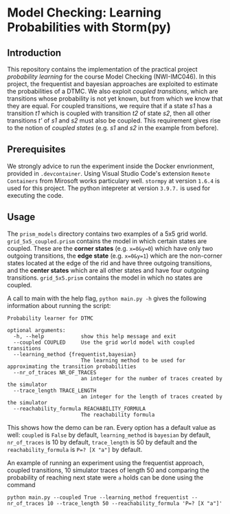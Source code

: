 # Model Checking: Learning Probabilities with Storm(py)

## Introduction

This repository contains the implementation of the practical project _probability learning_ for the course Model Checking (NWI-IMC046). In this project, the frequentist and bayesian approaches are exploited to estimate the probabilities of a DTMC. We also exploit _coupled transitions_, which are transitions whose probability is not yet known, but from which we know that they are equal. For coupled transitions, we require that if a state _s1_ has a transition _t1_ which is coupled with transition _t2_ of state _s2_, then all other transitions _t'_ of _s1_ and _s2_ must also be coupled. This requirement gives rise to the notion of _coupled states_ (e.g. _s1_ and _s2_ in the example from before).

## Prerequisites
We strongly advice to run the experiment inside the Docker envrionment, provided in `.devcontainer`. Using Visual Studio Code's extension `Remote Containers` from Mirosoft works particulary well. `stormpy` at version `1.6.4` is used for this project. The python intepreter at version `3.9.7.` is used for executing the code.

## Usage

The `prism_models` directory contains two examples of a 5x5 grid world. `grid_5x5_coupled.prism` contains the model in which certain states are coupled. These are the **corner states** (e.g. `x=0&y=0`) which have only two outgoing transitions, the **edge state** (e.g. `x=0&y=1`) which are the non-corner states located at the edge of the rid and have three outgoing transitions, and the **center states** which are all other states and have four outgoing transitions. `grid_5x5.prism` contains the model in which no states are coupled.

A call to main with the help flag, `python main.py -h` gives the following information about running the script:
```
Probability learner for DTMC

optional arguments:
  -h, --help            show this help message and exit
  --coupled COUPLED     Use the grid world model with coupled transitions
  --learning_method {frequentist,bayesian}
                        The learning method to be used for approximating the transition probabilities
  --nr_of_traces NR_OF_TRACES
                        an integer for the number of traces created by the simulator
  --trace_length TRACE_LENGTH
                        an integer for the length of traces created by the simulator
  --reachability_formula REACHABILITY_FORMULA
                        The reachability formula
```

This shows how the demo can be ran. Every option has a default value as well: `coupled` is `False` by default, `learning_method` is `bayesian` by default, `nr_of_traces` is 10 by default, `trace_length` is 50 by default and the `reachability_formula` is `P=? [X "a"]` by default.

An example of running an experiment using the frequentist approach, coupled transitions, 10 simulator traces of length 50 and comparing the probability of reaching next state were `a` holds can be done using the command

`python main.py --coupled True --learning_method frequentist --nr_of_traces 10 --trace_length 50 --reachability_formula 'P=? [X "a"]'`
